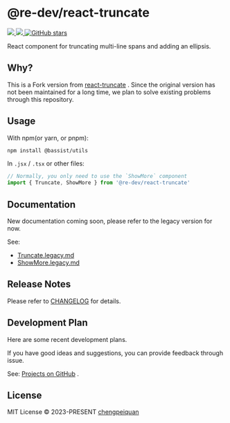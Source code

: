 # @re-dev/react-truncate

<p>
  <a href='https://www.npmjs.com/package/@re-dev/react-truncate'>
    <img src="https://img.shields.io/npm/v/@re-dev/react-truncate?color=f43f5e&label=npm" />
  </a>
  <a href="https://www.npmjs.com/package/@re-dev/react-truncate" target="__blank">
    <img src="https://img.shields.io/npm/dt/@re-dev/react-truncate?color=f43f5e&label=downloads" />
  </a>
  <!-- <a href="https://paka.dev/npm/@re-dev/react-truncate" target="__blank">
    <img src="https://img.shields.io/static/v1?label=&message=docs%20%26%20demos&color=f43f5e" />
  </a> -->
  <a href="https://github.com/remanufacturing/react-truncate" target="__blank">
    <img alt="GitHub stars" src="https://img.shields.io/github/stars/remanufacturing/react-truncate?style=social" />
  </a>
</p>

React component for truncating multi-line spans and adding an ellipsis.

## Why?

This is a Fork version from [react-truncate](https://github.com/pablosichert/react-truncate) . Since the original version has not been maintained for a long time, we plan to solve existing problems through this repository.

## Usage

With npm(or yarn, or pnpm):

```bash
npm install @bassist/utils
```

In `.jsx` / `.tsx` or other files:

```ts
// Normally, you only need to use the `ShowMore` component
import { Truncate, ShowMore } from '@re-dev/react-truncate'
```

## Documentation

New documentation coming soon, please refer to the legacy version for now.

See:

- [Truncate.legacy.md](https://github.com/remanufacturing/react-truncate/blob/main/docs/Truncate.legacy.md)
- [ShowMore.legacy.md](https://github.com/remanufacturing/react-truncate/blob/main/docs/ShowMore.legacy.md)

## Release Notes

Please refer to [CHANGELOG](https://github.com/remanufacturing/react-truncate/blob/main/CHANGELOG.md) for details.

## Development Plan

Here are some recent development plans.

If you have good ideas and suggestions, you can provide feedback through issue.

See: [Projects on GitHub](https://github.com/orgs/remanufacturing/projects/1) .

## License

MIT License © 2023-PRESENT [chengpeiquan](https://github.com/chengpeiquan)
